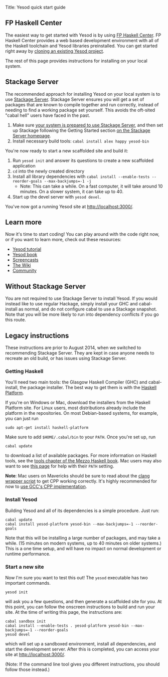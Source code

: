 Title: Yesod quick start guide

## FP Haskell Center

The easiest way to get started with Yesod is by using [FP Haskell
Center](https://www.fpcomplete.com/business/haskell-center/overview/). FP
Haskell Center provides a web based development environment with all of the
Haskell toolchain and Yesod libraries preinstalled. You can get started right
away by [cloning an existing Yesod
project](https://www.fpcomplete.com/school/project-templates/file-server).

The rest of this page provides instructions for installing on your local
system.

## Stackage Server

The recommended approach for installing Yesod on your local system is to use
[Stackage Server](http://www.stackage.org/). Stackage Server ensures you will
get a set of packages that are known to compile together and run correctly,
instead of needing to find a working package set yourself. This avoids the
oft-sited "cabal hell" users have faced in the past.

1. Make sure [your system is prepared to use Stackage Server](https://github.com/fpco/stackage/wiki/Preparing-your-system-to-use-Stackage), and then set up Stackage following the Getting Started section [on the Stackage Server homepage](http://www.stackage.org/).
2. Install necessary build tools: `cabal install alex happy yesod-bin`

You're now ready to start a new scaffolded site and build it:

1. Run `yesod init` and answer its questions to create a new scaffolded application
2. `cd` into the newly created directory
3. Install all library dependencies with `cabal install --enable-tests --reorder-goals --max-backjumps=-1 -j`
    * Note: This can take a while. On a fast computer, it will take around 10 minutes. On a slower system, it can take up to 40.
4. Start up the devel server with `yesod devel`.

You've now got a running Yesod site at [http://localhost:3000/](http://localhost:3000/).

## Learn more

Now it's time to start coding! You can play around with the code right now, or
if you want to learn more, check out these resources:

* [Yesod tutorial](http://yannesposito.com/Scratch/en/blog/Yesod-tutorial-for-newbies/)
* [Yesod book](/book)
* [Screencasts](/page/screencasts)
* [The Wiki](/wiki)
* [Community](/page/community)

## Without Stackage Server

You are not required to use Stackage Server to install Yesod. If you would
instead like to use regular Hackage, simply install your GHC and cabal-install
as normal, and do not configure cabal to use a Stackage snapshot. Note that you
will be more likely to run into dependency conflicts if you go this route.

## Legacy instructions

These instructions are prior to August 2014, when we switched to recommending
Stackage Server. They are kept in case anyone needs to recreate an old build,
or has issues using Stackage Server.

### Getting Haskell

You'll need two main tools: the Glasgow Haskell Compiler (GHC) and
cabal-install, the package installer. The best way to get them is with the
[Haskell Platform](http://hackage.haskell.org/platform/).

If you're on Windows or Mac, download the installers from the Haskell Platform
site. For Linux users, most distributions already include the platform in the
repositories. On most Debian-based systems, for example, you can just run

    sudo apt-get install haskell-platform
    
Make sure to add `$HOME/.cabal/bin` to your `PATH`. Once you're set up, run

    cabal update
    
to download a list of available packages. For more information on Haskell
tools, see the
[tools chapter of the Mezzo Haskell book](https://github.com/mezzohaskell/mezzohaskell/blob/master/chapters/tools.md).
Mac users may also want to see
[this page](http://www.haskell.org/haskellwiki/Mac_OS_X_Common_Installation_Paths)
for help with their `PATH` setting.

__Note__: Mac users on Mavericks should be sure to read about the [clang wrapper script](http://www.haskell.org/platform/mac.html) to get CPP working correctly. It's highly recommended for now to [use GCC's CPP implementation](https://gist.github.com/cartazio/7131371).

### Install Yesod

Building Yesod and all of its dependencies is a simple procedure. Just run:

    cabal update
    cabal install yesod-platform yesod-bin --max-backjumps=-1 --reorder-goals

Note that this will be installing a large number of packages, and may take a
while. (15 minutes on modern systems, up to 40 minutes on older systems.) This
is a one time setup, and will have no impact on normal development or
runtime performance.

### Start a new site

Now I'm sure you want to test this out! The `yesod` executable has two important commands.

    yesod init
    
will ask
you a few questions, and then generate a scaffolded site for you.
At this point, you can follow the onscreen instructions to build and run your site. At the time of writing this page, the instructions are:

    cabal sandbox init
    cabal install --enable-tests . yesod-platform yesod-bin --max-backjumps=-1 --reorder-goals
    yesod devel

which will set up a sandboxed environment, install all dependencies, and start the development server. After this is completed, you can access your site at
[http://localhost:3000/](http://localhost:3000/).

(Note: If the command line tool gives you different instructions, you should
follow those instead.)
